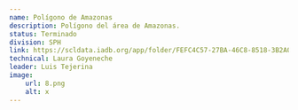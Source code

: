 ```yaml
---
name: Polígono de Amazonas
description: Polígono del área de Amazonas. 
status: Terminado
division: SPH
link: https://scldata.iadb.org/app/folder/FEFC4C57-27BA-46C8-8518-3B2A0D4E1138
technical: Laura Goyeneche
leader: Luis Tejerina
image: 
    url: 8.png
    alt: x
---
```

    